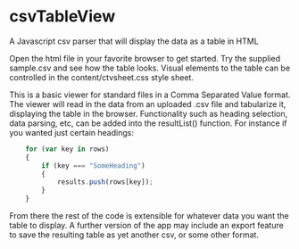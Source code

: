 # csvTableView
A Javascript csv parser that will display the data as a table in HTML

Open the html file in your favorite browser to get started. Try the supplied sample.csv and see how the table looks. Visual elements to the table can be controlled in the content/ctvsheet.css style sheet.

This is a basic viewer for standard files in a Comma Separated Value format. The viewer will read in the data from an uploaded .csv file and tabularize it, displaying the table in the browser. Functionality such as heading selection, data parsing, etc, can be added into the resultList() function. For instance if you wanted just certain headings:

```javascript
    for (var key in rows)
    {
        if (key === "SomeHeading")
        {
            results.push(rows[key]);
        }
    }
```

From there the rest of the code is extensible for whatever data you want the table to display. A further version of the app may include an export feature to save the resulting table as yet another csv, or some other format.

